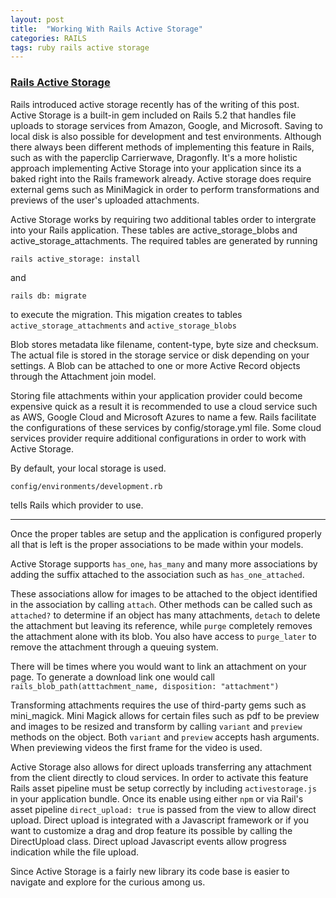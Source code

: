 ```yaml
---
layout: post
title:  "Working With Rails Active Storage"
categories: RAILS
tags: ruby rails active storage
---
```


### [Rails Active Storage](https://edgeguides.rubyonrails.org/active_storage_overview.html)
Rails introduced active storage recently has of the writing of this post. Active Storage is a built-in gem included on Rails 5.2 that handles file uploads to storage services from Amazon, Google, and Microsoft. Saving to local disk is also possible for development and test environments. Although there always been different methods of implementing this feature in Rails, such as with the paperclip Carrierwave, Dragonfly. It's a more holistic approach implementing Active Storage into your application since its a baked right into the Rails framework already. Active storage does require external gems such as MiniMagick in order to perform transformations and previews of the user's uploaded attachments.

Active Storage works by requiring two additional tables order to intergrate into your Rails application. These tables are active_storage_blobs and active_storage_attachments. The required tables are generated by running 

`rails active_storage: install`

and

`rails db: migrate` 

to execute the migration. 
This migation creates to tables 
`active_storage_attachments`
and
`active_storage_blobs`

Blob stores metadata like filename, content-type, byte size and checksum. The actual file is stored in the storage service or disk depending on your settings.
A Blob can be attached to one or more Active Record objects through the Attachment join model.

Storing file attachments within your application provider could become expensive quick as a result it is recommended to use a cloud service such as AWS, Google Cloud and Microsoft Azures to name a few. Rails facilitate the configurations of these services by  config/storage.yml file. Some cloud services provider require additional configurations in order to work with Active Storage.

By default, your local storage is used.

`config/environments/development.rb`

tells Rails which provider to use.

------------
Once the proper tables are setup and the application is configured properly all that is left is the proper associations to be made within your models.

Active Storage supports `has_one`, `has_many` and many more associations by adding the suffix attached to the association such as `has_one_attached`.

These associations allow for images to be attached to the object identified in the association by calling `attach`. Other methods can be called such as `attached?` to determine if an object has many attachments, `detach` to delete the attachment but leaving its reference, while `purge` completely removes the attachment alone with its blob. You also have access to `purge_later` to remove the attachment through a queuing system.

There will be times where you would want to link an attachment on your page. To generate a download link one would call 
`rails_blob_path(atttachment_name, disposition: "attachment")`


Transforming attachments requires the use of third-party gems such as mini_magick. Mini Magick allows for certain files such as pdf to be preview and images to be resized and transform by calling `variant` and `preview` methods on the object. Both `variant` and `preview` accepts hash arguments. When previewing videos the first frame for the video is used.


Active Storage also allows for direct uploads transferring any attachment from the client directly to cloud services. In order to activate this feature Rails asset pipeline must be setup correctly by including `activestorage.js` in your application bundle. Once its enable using either `npm` or via Rail's asset pipeline `direct_upload: true` is passed from the view to allow direct upload. Direct upload is integrated with a Javascript framework or if you want to customize a drag and drop feature its possible by calling the DirectUpload class. Direct upload Javascript events allow progress indication while the file upload.

Since Active Storage is a fairly new library its code base is easier to navigate and explore for the curious among us. 


